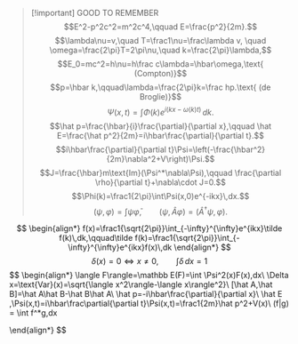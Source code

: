 >[!important] GOOD TO REMEMBER
$$E^2-p^2c^2=m^2c^4,\qquad E=\frac{p^2}{2m}.$$
$$\lambda\nu=v,\quad T=\frac1\nu=\frac\lambda v, \quad \omega=\frac{2\pi}T=2\pi\nu,\quad k=\frac{2\pi}\lambda,$$
$$E_0=mc^2=h\nu=h\frac c\lambda=\hbar\omega,\text{   (Compton)}$$
$$p=\hbar k,\qquad\lambda=\frac{2\pi}k=\frac hp.\text{    (de Broglie)}$$
$$\Psi(x,t)=\int\Phi(k)e^{i(kx-\omega(k)t)}\,dk.$$
$$\hat p=\frac{\hbar}{i}\frac{\partial}{\partial x},\qquad \hat E=\frac{\hat p^2}{2m}=i\hbar\frac{\partial}{\partial t}.$$
$$i\hbar\frac{\partial}{\partial t}\Psi=\left(-\frac{\hbar^2}{2m}\nabla^2+V\right)\Psi.$$
$$J=\frac{\hbar}m\text{Im}(\Psi^*\nabla\Psi),\qquad \frac{\partial \rho}{\partial t}+\nabla\cdot J=0.$$
$$\Phi(k)=\frac1{2\pi}\int\Psi(x,0)e^{-ikx}\,dx.$$
$$(\psi,\varphi)=\int \psi\bar\varphi,\qquad (\psi,\hat A\varphi)=(\hat A^\dagger\psi,\varphi).$$

$$
\begin{align*}
f(x)=\frac1{\sqrt{2\pi}}\int_{-\infty}^{\infty}e^{ikx}\tilde f(k)\,dk,\qquad\tilde f(k)=\frac1{\sqrt{2\pi}}\int_{-\infty}^{\infty}e^{ikx}f(x)\,dk
\end{align*}
$$
$$\delta(x)=0 \iff x\neq 0,\qquad\int\delta \,dx=1$$
$$
\begin{align*}
\langle F\rangle=\mathbb E(F)=\int \Psi^2(x)F(x)\,dx\\
\Delta x=\text{Var}(x)=\sqrt{\langle x^2\rangle-\langle x\rangle^2}\\
[\hat A,\hat B]=\hat A\hat B-\hat B\hat A\\
\hat p=-i\hbar\frac{\partial}{\partial x}\\
\hat E \,\Psi(x,t)=i\hbar\frac\partial{\partial t}\Psi(x,t)=\frac1{2m}\hat p^2+V(x)\\
(f|g) = \int f^*g\,dx

\end{align*}
$$